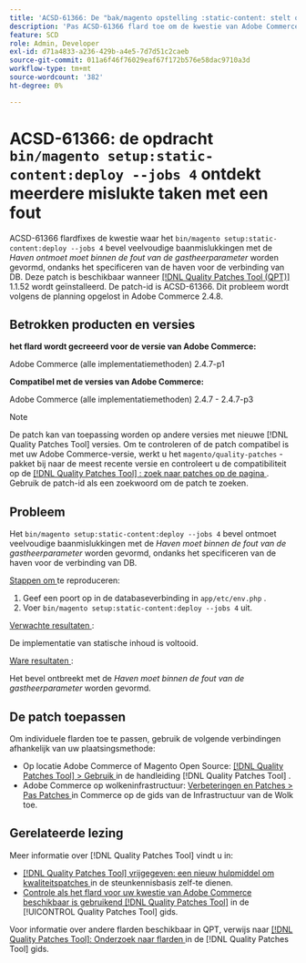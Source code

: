 ```yaml
---
title: 'ACSD-61366: De "bak/magento opstelling :static-content: stelt op - banen 4&rbrace; bevel ontmoet veelvoudige baanmislukkingen met een fout'
description: 'Pas ACSD-61366 flard toe om de kwestie van Adobe Commerce te bevestigen waar de "bak/magento opstelling :static-content: opstelt - banen 4&rbrace; bevel veelvoudige baanmislukkingen met *Port ontmoet moet binnen de server parameter* fout worden gevormd, ondanks het specificeren van de haven voor de verbinding van DB.'
feature: SCD
role: Admin, Developer
exl-id: d71a4833-a236-429b-a4e5-7d7d51c2caeb
source-git-commit: 011a6f46f76029eaf67f172b576e58dac9710a3d
workflow-type: tm+mt
source-wordcount: '382'
ht-degree: 0%

---
```


# ACSD-61366: de opdracht `bin/magento setup:static-content:deploy --jobs 4` ontdekt meerdere mislukte taken met een fout

ACSD-61366 flardfixes de kwestie waar het `bin/magento setup:static-content:deploy --jobs 4` bevel veelvoudige baanmislukkingen met de *Haven ontmoet moet binnen de fout van de gastheerparameter* worden gevormd, ondanks het specificeren van de haven voor de verbinding van DB. Deze patch is beschikbaar wanneer [[!DNL Quality Patches Tool (QPT)] ](https://experienceleague.adobe.com/en/docs/commerce-operations/tools/quality-patches-tool/quality-patches-tool-to-self-serve-quality-patches) 1.1.52 wordt geïnstalleerd. De patch-id is ACSD-61366. Dit probleem wordt volgens de planning opgelost in Adobe Commerce 2.4.8.

## Betrokken producten en versies

**het flard wordt gecreeerd voor de versie van Adobe Commerce:**

Adobe Commerce (alle implementatiemethoden) 2.4.7-p1

**Compatibel met de versies van Adobe Commerce:**

Adobe Commerce (alle implementatiemethoden) 2.4.7 - 2.4.7-p3

>[!NOTE]
>
>De patch kan van toepassing worden op andere versies met nieuwe [!DNL Quality Patches Tool] versies. Om te controleren of de patch compatibel is met uw Adobe Commerce-versie, werkt u het `magento/quality-patches` -pakket bij naar de meest recente versie en controleert u de compatibiliteit op de [[!DNL Quality Patches Tool] : zoek naar patches op de pagina ](https://experienceleague.adobe.com/tools/commerce-quality-patches/index.html) . Gebruik de patch-id als een zoekwoord om de patch te zoeken.

## Probleem

Het `bin/magento setup:static-content:deploy --jobs 4` bevel ontmoet veelvoudige baanmislukkingen met de *Haven moet binnen de fout van de gastheerparameter* worden gevormd, ondanks het specificeren van de haven voor de verbinding van DB.

<u> Stappen om </u> te reproduceren:

1. Geef een poort op in de databaseverbinding in `app/etc/env.php` .
1. Voer `bin/magento setup:static-content:deploy --jobs 4` uit.

<u> Verwachte resultaten </u>:

De implementatie van statische inhoud is voltooid.

<u> Ware resultaten </u>:

Het bevel ontbreekt met de *Haven moet binnen de fout van de gastheerparameter* worden gevormd.

## De patch toepassen

Om individuele flarden toe te passen, gebruik de volgende verbindingen afhankelijk van uw plaatsingsmethode:

* Op locatie Adobe Commerce of Magento Open Source: [[!DNL Quality Patches Tool] > Gebruik ](/help/tools/quality-patches-tool/usage.md) in de handleiding [!DNL Quality Patches Tool] .
* Adobe Commerce op wolkeninfrastructuur: [ Verbeteringen en Patches > Pas Patches ](https://experienceleague.adobe.com/docs/commerce-cloud-service/user-guide/develop/upgrade/apply-patches.html) in Commerce op de gids van de Infrastructuur van de Wolk toe.

## Gerelateerde lezing

Meer informatie over [!DNL Quality Patches Tool] vindt u in:

* [[!DNL Quality Patches Tool]  vrijgegeven: een nieuw hulpmiddel om kwaliteitspatches ](https://experienceleague.adobe.com/en/docs/commerce-operations/tools/quality-patches-tool/quality-patches-tool-to-self-serve-quality-patches) in de steunkennisbasis zelf-te dienen.
* [ Controle als het flard voor uw kwestie van Adobe Commerce beschikbaar is gebruikend  [!DNL Quality Patches Tool]](/help/tools/quality-patches-tool/patches-available-in-qpt/check-patch-for-magento-issue-with-magento-quality-patches.md) in de [!UICONTROL Quality Patches Tool] gids.


Voor informatie over andere flarden beschikbaar in QPT, verwijs naar [[!DNL Quality Patches Tool]: Onderzoek naar flarden ](https://experienceleague.adobe.com/tools/commerce-quality-patches/index.html) in de [!DNL Quality Patches Tool] gids.
